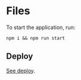 # Files

To start the application, run:

```
npm i && npm run start
```

## Deploy

[See deploy](https://github.com/shortytapki/todo-with-tests).
